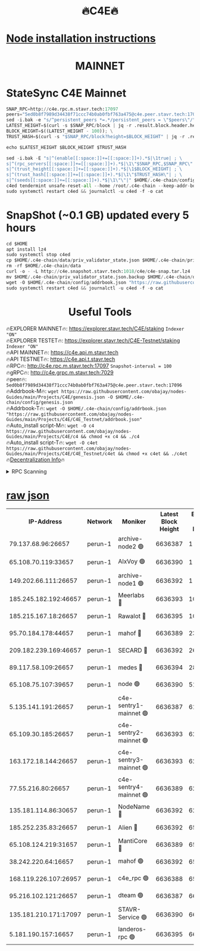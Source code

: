 <h1 align="center"> 🔥C4E🔥</h1>

[Node installation instructions](https://github.com/obajay/nodes-Guides/tree/main/Projects/C4E)
=

<h1 align="center"> MAINNET</h1>

# StateSync C4E Mainnet
```python
SNAP_RPC=http://c4e.rpc.m.stavr.tech:17097
peers="5ed0b8f7989d34438f71ccc74b0ab0fbf763a475@c4e.peer.stavr.tech:17096"
sed -i.bak -e "s/^persistent_peers *=.*/persistent_peers = \"$peers\"/" $HOME/.c4e-chain/config/config.toml
LATEST_HEIGHT=$(curl -s $SNAP_RPC/block | jq -r .result.block.header.height); \
BLOCK_HEIGHT=$((LATEST_HEIGHT - 100)); \
TRUST_HASH=$(curl -s "$SNAP_RPC/block?height=$BLOCK_HEIGHT" | jq -r .result.block_id.hash)

echo $LATEST_HEIGHT $BLOCK_HEIGHT $TRUST_HASH

sed -i.bak -E "s|^(enable[[:space:]]+=[[:space:]]+).*$|\1true| ; \
s|^(rpc_servers[[:space:]]+=[[:space:]]+).*$|\1\"$SNAP_RPC,$SNAP_RPC\"| ; \
s|^(trust_height[[:space:]]+=[[:space:]]+).*$|\1$BLOCK_HEIGHT| ; \
s|^(trust_hash[[:space:]]+=[[:space:]]+).*$|\1\"$TRUST_HASH\"| ; \
s|^(seeds[[:space:]]+=[[:space:]]+).*$|\1\"\"|" $HOME/.c4e-chain/config/config.toml
c4ed tendermint unsafe-reset-all --home /root/.c4e-chain --keep-addr-book
sudo systemctl restart c4ed && journalctl -u c4ed -f -o cat
```
# SnapShot (~0.1 GB) updated every 5 hours
```python
cd $HOME
apt install lz4
sudo systemctl stop c4ed
cp $HOME/.c4e-chain/data/priv_validator_state.json $HOME/.c4e-chain/priv_validator_state.json.backup
rm -rf $HOME/.c4e-chain/data
curl -o - -L http://c4e.snapshot.stavr.tech:1018/c4e/c4e-snap.tar.lz4 | lz4 -c -d - | tar -x -C $HOME/.c4e-chain --strip-components 2
mv $HOME/.c4e-chain/priv_validator_state.json.backup $HOME/.c4e-chain/data/priv_validator_state.json
wget -O $HOME/.c4e-chain/config/addrbook.json "https://raw.githubusercontent.com/obajay/nodes-Guides/main/Projects/C4E/addrbook.json"
sudo systemctl restart c4ed && journalctl -u c4ed -f -o cat
```
 <h1 align="center"> Useful Tools</h1>

🔥EXPLORER MAINNET🔥:  https://explorer.stavr.tech/C4E/staking            `Indexer "ON"` \
🔥EXPLORER TESTET🔥:   https://explorer.stavr.tech/C4E-Testnet/staking     `Indexer "ON"` \
🔥API MAINNET🔥:       https://c4e.api.m.stavr.tech \
🔥API TESTNET🔥:       https://c4e.api.t.stavr.tech \
🔥RPC🔥:               http://c4e.rpc.m.stavr.tech:17097                  `Snapshot-interval = 100` \
🔥gRPC🔥:              http://c4e.grpc.m.stavr.tech:7029 \
🔥peer🔥:              `5ed0b8f7989d34438f71ccc74b0ab0fbf763a475@c4e.peer.stavr.tech:17096` \
🔥Addrbook-M🔥:    ```wget https://raw.githubusercontent.com/obajay/nodes-Guides/main/Projects/C4E/genesis.json -O $HOME/.c4e-chain/config/genesis.json``` \
🔥Addrbook-T🔥:    ```wget -O $HOME/.c4e-chain/config/addrbook.json "https://raw.githubusercontent.com/obajay/nodes-Guides/main/Projects/C4E/C4E_Testnet/addrbook.json"``` \
🔥Auto_install script-M🔥: ```wget -O c4 https://raw.githubusercontent.com/obajay/nodes-Guides/main/Projects/C4E/c4 && chmod +x c4 && ./c4``` \
🔥Auto_install script-T🔥: ```wget -O c4et https://raw.githubusercontent.com/obajay/nodes-Guides/main/Projects/C4E/C4E_Testnet/c4et && chmod +x c4et && ./c4et``` \
🔥[Decentralization Info](https://github.com/obajay/StateSync-snapshots/tree/main/Projects/C4E/Decentralization)🔥




<details>
<summary>RPC Scanning</summary>

<h2 align="center"> We scan nodes in real time every 4 hours. And we provide the final result of RPC endpoints.
We cannot influence the operation of these nodes in any way. </h2>


```python
If Voting Power is higher than 0 --> then the Node is a validator of the network and may be subject to attack and be a potential threat to the chain.
```
```python
We marked such validators with a red symbol
```

</details>

[raw json](https://rpc-check.c4e.stavr.tech/c4e/rpc-c4e-result.json)
=



<table><tr><th>IP-Address</th><th>Network</th><th>Moniker</th><th>Latest Block Height</th><th>Earliest Block Height</th><th>Catching Up</th><th>Tx Index</th><th>Voting Power</th><th>Scan Time</th></tr><tr><td>79.137.68.96:26657</td><td>perun-1</td><td>archive-node2 🟢</td><td>6636387</td><td>1</td><td>False</td><td>on</td><td>0</td><td>2024-01-08T03:19:03.206682123UTC</td></tr><tr><td>65.108.70.119:33657</td><td>perun-1</td><td>AlxVoy 🟢</td><td>6636390</td><td>1</td><td>False</td><td>on</td><td>0</td><td>2024-01-08T03:19:17.403315131UTC</td></tr><tr><td>149.202.66.111:26657</td><td>perun-1</td><td>archive-node1 🟢</td><td>6636392</td><td>1</td><td>False</td><td>on</td><td>0</td><td>2024-01-08T03:19:33.395611633UTC</td></tr><tr><td>185.245.182.192:46657</td><td>perun-1</td><td>Meerlabs 🔴</td><td>6636393</td><td>1051501</td><td>False</td><td>on</td><td>493550</td><td>2024-01-08T03:19:38.996649586UTC</td></tr><tr><td>185.215.167.18:26657</td><td>perun-1</td><td>Rawalot 🔴</td><td>6636395</td><td>1090501</td><td>False</td><td>on</td><td>579034</td><td>2024-01-08T03:19:51.036499307UTC</td></tr><tr><td>95.70.184.178:44657</td><td>perun-1</td><td>mahof 🔴</td><td>6636389</td><td>2342001</td><td>False</td><td>off</td><td>1360185</td><td>2024-01-08T03:19:16.622603983UTC</td></tr><tr><td>209.182.239.169:46657</td><td>perun-1</td><td>SECARD 🔴</td><td>6636392</td><td>2616101</td><td>False</td><td>off</td><td>675729</td><td>2024-01-08T03:19:30.639228271UTC</td></tr><tr><td>89.117.58.109:26657</td><td>perun-1</td><td>medes 🔴</td><td>6636394</td><td>2826001</td><td>False</td><td>off</td><td>471345</td><td>2024-01-08T03:19:46.120199295UTC</td></tr><tr><td>65.108.75.107:39657</td><td>perun-1</td><td>node 🟢</td><td>6636390</td><td>5198801</td><td>False</td><td>on</td><td>0</td><td>2024-01-08T03:19:19.775678977UTC</td></tr><tr><td>5.135.141.191:26657</td><td>perun-1</td><td>c4e-sentry1-mainnet 🟢</td><td>6636387</td><td>6198001</td><td>False</td><td>on</td><td>0</td><td>2024-01-08T03:19:02.416961502UTC</td></tr><tr><td>65.109.30.185:26657</td><td>perun-1</td><td>c4e-sentry2-mainnet 🟢</td><td>6636393</td><td>6238301</td><td>False</td><td>on</td><td>0</td><td>2024-01-08T03:19:38.665946362UTC</td></tr><tr><td>163.172.18.144:26657</td><td>perun-1</td><td>c4e-sentry3-mainnet 🟢</td><td>6636393</td><td>6239001</td><td>False</td><td>on</td><td>0</td><td>2024-01-08T03:19:39.681454994UTC</td></tr><tr><td>77.55.216.80:26657</td><td>perun-1</td><td>c4e-sentry4-mainnet 🟢</td><td>6636389</td><td>6241001</td><td>False</td><td>on</td><td>0</td><td>2024-01-08T03:19:17.056681551UTC</td></tr><tr><td>135.181.114.86:30657</td><td>perun-1</td><td>NodeName 🔴</td><td>6636392</td><td>6284301</td><td>False</td><td>off</td><td>334749</td><td>2024-01-08T03:19:33.771181952UTC</td></tr><tr><td>185.252.235.83:26657</td><td>perun-1</td><td>Alien 🔴</td><td>6636392</td><td>6502501</td><td>False</td><td>on</td><td>380508</td><td>2024-01-08T03:19:34.066967235UTC</td></tr><tr><td>65.108.124.219:31657</td><td>perun-1</td><td>MantiCore 🔴</td><td>6636389</td><td>6536389</td><td>False</td><td>off</td><td>837921</td><td>2024-01-08T03:19:16.195748298UTC</td></tr><tr><td>38.242.220.64:16657</td><td>perun-1</td><td>mahof 🟢</td><td>6636392</td><td>6545801</td><td>False</td><td>off</td><td>0</td><td>2024-01-08T03:19:30.944423696UTC</td></tr><tr><td>168.119.226.107:26957</td><td>perun-1</td><td>c4e_rpc 🟢</td><td>6636388</td><td>6554001</td><td>False</td><td>on</td><td>0</td><td>2024-01-08T03:19:09.654365628UTC</td></tr><tr><td>95.216.102.121:26657</td><td>perun-1</td><td>dteam 🟢</td><td>6636387</td><td>6626001</td><td>False</td><td>on</td><td>0</td><td>2024-01-08T03:19:02.753107556UTC</td></tr><tr><td>135.181.210.171:17097</td><td>perun-1</td><td>STAVR-Service 🟢</td><td>6636390</td><td>6636001</td><td>False</td><td>on</td><td>0</td><td>2024-01-08T03:19:22.183215115UTC</td></tr><tr><td>5.181.190.157:16657</td><td>perun-1</td><td>landeros-rpc 🟢</td><td>6636395</td><td>6636001</td><td>False</td><td>on</td><td>0</td><td>2024-01-08T03:19:50.663326426UTC</td></tr></table>
